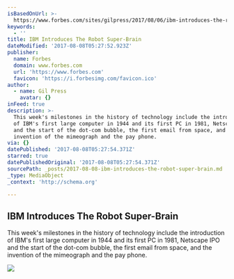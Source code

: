 ```yaml
---
isBasedOnUrl: >-
  https://www.forbes.com/sites/gilpress/2017/08/06/ibm-introduces-the-robot-super-brain/?s=trending#726a73a31365
keywords:
  - ''
title: IBM Introduces The Robot Super-Brain
dateModified: '2017-08-08T05:27:52.923Z'
publisher:
  name: Forbes
  domain: www.forbes.com
  url: 'https://www.forbes.com'
  favicon: 'https://i.forbesimg.com/favicon.ico'
author:
  - name: Gil Press
    avatar: {}
inFeed: true
description: >-
  This week's milestones in the history of technology include the introduction
  of IBM's first large computer in 1944 and its first PC in 1981, Netscape IPO
  and the start of the dot-com bubble, the first email from space, and the
  invention of the mimeograph and the pay phone.
via: {}
datePublished: '2017-08-08T05:27:54.371Z'
starred: true
datePublishedOriginal: '2017-08-08T05:27:54.371Z'
sourcePath: _posts/2017-08-08-ibm-introduces-the-robot-super-brain.md
_type: MediaObject
_context: 'http://schema.org'

---
```

<article style=""><h1>IBM Introduces The Robot Super-Brain</h1><p>This week's milestones in the history of technology include the introduction of IBM's first large computer in 1944 and its first PC in 1981, Netscape IPO and the start of the dot-com bubble, the first email from space, and the invention of the mimeograph and the pay phone.</p><img src="https://specials-images.forbesimg.com/imageserve/682219105/960x0.jpg?fit=scale" /></article>